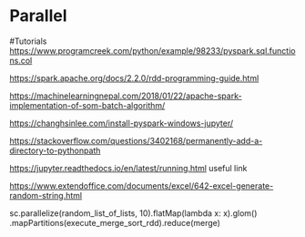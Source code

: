 # Parallel

#Tutorials
https://www.programcreek.com/python/example/98233/pyspark.sql.functions.col



https://spark.apache.org/docs/2.2.0/rdd-programming-guide.html


https://machinelearningnepal.com/2018/01/22/apache-spark-implementation-of-som-batch-algorithm/


https://changhsinlee.com/install-pyspark-windows-jupyter/

https://stackoverflow.com/questions/3402168/permanently-add-a-directory-to-pythonpath


https://jupyter.readthedocs.io/en/latest/running.html
useful link

https://www.extendoffice.com/documents/excel/642-excel-generate-random-string.html

sc.parallelize(random_list_of_lists, 10).flatMap(lambda x: x).glom()                                                      .mapPartitions(execute_merge_sort_rdd).reduce(merge)
